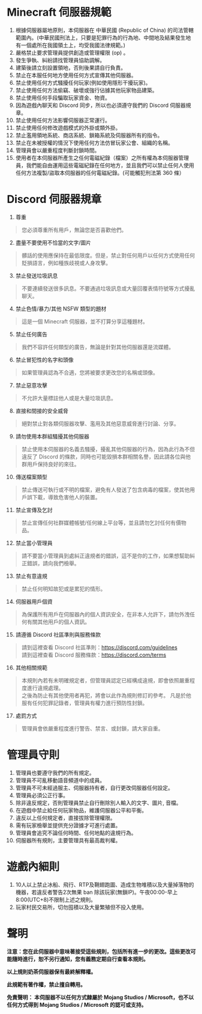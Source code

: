 # Minecraft 伺服器規範

1. 根據伺服器屬地原則，本伺服器在 中華民國 (Republic of China) 的司法管轄範圍內。(中華民國刑法上，只要是犯罪行為的行為地、中間地及結果發生地有一個處所在我國領土上，均受我國法律規範。)  
2. 嚴格禁止要求管理員提供創造或管理權限 (op) 。  
3. 發生爭執、糾紛請找管理員協助調解。  
4. 建築後請立刻設置領地，否則後果請自行負責。  
5. 禁止在本服任何地方使用任何方式宣傳其他伺服器。  
6. 禁止使用任何方式騷擾任何玩家(例如使用隱形干擾玩家)。  
7. 禁止使用任何方法偷竊、破壞或強行佔據其他玩家物品建築。  
8. 禁止使用任何手段騙取玩家資金、物資。  
9. 因為遊戲內聊天和 Discord 同步，所以也必須遵守我們的 Discord 伺服器規章。  
10. 禁止使用任何方法影響伺服器正常運行。  
11. 禁止使用任何修改遊戲模式的外掛或類外掛。  
12. 禁止濫用領地系統、商店系統、鎖箱系統及伺服器所有的指令。  
13. 禁止在未被授權的情況下使用任何方法仿冒玩家公會、組織的名稱。  
14. 管理員會以嚴重程度判斷封鎖時間。  
15. 使用者在本伺服器所產生之任何電磁紀錄（檔案）之所有權為本伺服器管理員，我們能自由運用這些電磁紀錄在任何地方，並且我們可以禁止任何人使用任何方法複製/盜取本伺服器的任何電磁紀錄。(可能觸犯刑法第 360 條）  

# Discord 伺服器規章

1. 尊重
> 您必須尊重所有用戶，無論您是否喜歡他們。

2. 盡量不要使用不恰當的文字/圖片
>  髒話的使用應保持在最低限度。但是，禁止對任何用戶以任何方式使用任何貶損語言，例如種族歧視或人身攻擊。

3. 禁止發送垃圾訊息
>  不要連續發送很多訊息。不要通過垃圾訊息或大量回覆表情符號等方式擾亂聊天。

4. 禁止色情/暴力/其他 NSFW 類型的題材
>  這是一個 Minecraft 伺服器，並不打算分享這種題材。

5. 禁止任何廣告
>  我們不容許任何類型的廣告，無論是針對其他伺服器還是流媒體。

6. 禁止冒犯性的名字和頭像
>  如果管理員認為不合適，您將被要求更改您的名稱或頭像。

7. 禁止惡意攻擊
>  不允許大量標註他人或是大量垃圾訊息。

8. 直接和間接的安全威脅
>  絕對禁止對各類伺服器攻擊、濫用及其他惡意威脅進行討論、分享。

9. 請勿使用本群組騷擾其他伺服器
> 禁止使用本伺服器的名義去騷擾，擾亂其他伺服器的行為，因為此行為不但違反了 Discord 的條款，同時也可能毀損本群相關名譽，因此請各位與他群用戶保持良好的來往。

10. 傳送檔案類型
> 禁止傳送可執行或不明的檔案，避免有人發送了包含病毒的檔案，使其他用戶誤下載，導致危害他人的裝置。

11. 禁止宣傳及乞討
> 禁止宣傳任何社群媒體帳號/任何線上平台等，並且請勿乞討任何有價物品。

12. 禁止當小管理員
> 請不要當小管理員到處糾正違規者的錯誤，這不是你的工作，如果想幫助糾正錯誤，請向我們檢舉。

13. 禁止有意違規
> 禁止任何明知故犯或是累犯的情形。

14. 伺服器用戶個資
>  為保護所有用戶在伺服器內的個人資訊安全，在非本人允許下，請勿外洩任何有關其他用戶的個人資訊。

15. 請遵循 Discord 社區準則與服務條款
>  請到這裡查看 Discord 社區準則：https://discord.com/guidelines  
>  請到這裡查看 Discord 服務條款：https://discord.com/terms

16. 其他相關規範
> 本規則內若有未明確規定者，但管理員認定已經構成違規，即會依照嚴重程度進行違規處理。  
> 之後為防止有其他使用者再犯，將會以此作為規則修訂的參考。
> 凡是於他服有任何犯罪記錄者，管理員有權力進行預防性封鎖。

17. 處罰方式
> 管理員會依嚴重程度進行警告、禁言、或封鎖，請大家自重。

# 管理員守則

1. 管理員也要遵守我們的所有規定。  
2. 管理員不可亂移動語音頻道中的成員。  
3. 管理員不可未經過服主、伺服器持有者，自行更改伺服器任何設定。   
4. 管理員必須公正行事。  
5. 除非違反規定，否則管理員禁止自行刪除別人輸入的文字、圖片, 音檔。
6. 在遊戲中禁止給任何玩家物品，維護伺服器公平和平衡。  
7. 違反以上任何規定者，直接拔除管理權限。  
8. 需有玩家檢舉並提供充分證據才可進行處置。  
9. 管理員會追究不論任何時間、任何地點的違規行為。  
10. 伺服器所有規則，主要管理具有最高裁判權。

# 遊戲內細則
1. 10人以上禁止冰船、飛行、RTP及鞘翅跑圖、造成生物堆積以及大量掉落物的機器，若違反者警告2次無果 ban 除該玩家(無鎖IP)。午夜00:00-早上8:00(UTC+8)不限制上述之規則。
2. 玩家村民交易所，切勿囤積以及大量繁殖但不投入使用。

# 聲明

**注意：您在此伺服器中意味著接受這些規則，包括所有進一步的更改。這些更改可能隨時進行，恕不另行通知，您有義務定期自行查看本規則。**  

**以上規則奶茶伺服器保有最終解釋權。**

**此規範有著作權，禁止擅自轉用。**  

**免責聲明： 本伺服器不以任何方式隸屬於 Mojang Studios / Microsoft，也不以任何方式得到 Mojang Studios / Microsoft 的認可或支持。**  
